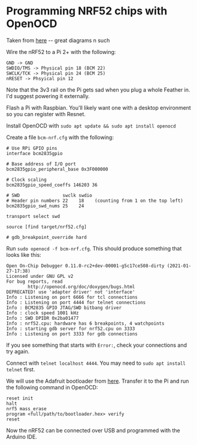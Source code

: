 # Programming NRF52 chips with OpenOCD

Taken from [here](https://iosoft.blog/2019/01/28/raspberry-pi-openocd/) -- great diagrams n such

Wire the nRF52 to a Pi 2+ with the following:

```
GND -> GND
SWDIO/TMS -> Physical pin 18 (BCM 22)
SWCLK/TCK -> Physical pin 24 (BCM 25)
nRESET -> Phsyical pin 12
```

Note that the 3v3 rail on the Pi gets sad when you plug a whole Feather in. I'd suggest powering it externally.

Flash a Pi with Raspbian. You'll likely want one with a desktop environment so you can register with Resnet.

Install OpenOCD with `sudo apt update && sudo apt install openocd`

Create a file `bcm-nrf.cfg` with the following:

```
# Use RPi GPIO pins
interface bcm2835gpio

# Base address of I/O port
bcm2835gpio_peripheral_base 0x3F000000

# Clock scaling
bcm2835gpio_speed_coeffs 146203 36

# SWD                swclk swdio
# Header pin numbers 22    18    (counting from 1 on the top left)
bcm2835gpio_swd_nums 25    24

transport select swd

source [find target/nrf52.cfg]

# gdb_breakpoint_override hard
```

Run `sudo openocd -f bcm-nrf.cfg`. This should produce something that looks like this:

```
Open On-Chip Debugger 0.11.0-rc2+dev-00001-g5c17ce508-dirty (2021-01-27-17:38)
Licensed under GNU GPL v2
For bug reports, read
        http://openocd.org/doc/doxygen/bugs.html
DEPRECATED! use 'adapter driver' not 'interface'
Info : Listening on port 6666 for tcl connections
Info : Listening on port 4444 for telnet connections
Info : BCM2835 GPIO JTAG/SWD bitbang driver
Info : clock speed 1001 kHz
Info : SWD DPIDR 0x2ba01477
Info : nrf52.cpu: hardware has 6 breakpoints, 4 watchpoints
Info : starting gdb server for nrf52.cpu on 3333
Info : Listening on port 3333 for gdb connections
```

If you see something that starts with `Error:`, check your connections and try again.

Connect with `telnet localhost 4444`. You may need to `sudo apt install telnet` first.

We will use the Adafruit bootloader from [here](https://github.com/adafruit/Adafruit_nRF52_Arduino/tree/master/bootloader). Transfer it to the Pi and run the following command in OpenOCD:

```
reset init
halt
nrf5 mass_erase
program <full/path/to/bootloader.hex> verify
reset
```

Now the nRF52 can be connected over USB and programmed with the Arduino IDE.

<!-- pi@raspberrypi3:~ $ sudo openocd -f interface/raspberrypi2-native.cfg -c "transport select swd" -f target/nrf52.cfg -d2 -c init -c "reset init" -c halt -c "nrf5 mass_erase" -c "program espruino.hex verify" -c reset -c exit -->